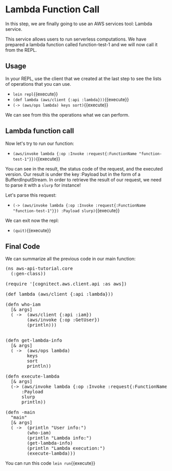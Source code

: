 # Lambda Function Call

In this step, we are finally going to use an AWS services tool: Lambda service.

This service allows users to run serverless computations. We have prepared a lambda function called function-test-1 and we will now call it from the REPL.

## Usage
In your REPL, use the client that we created at the last step to see the lists of operations that you can use. 
- `lein repl`{{execute}}
- `(def lambda (aws/client {:api :lambda}))`{{execute}}
- `(-> (aws/ops lambda) keys sort)`{{execute}}

We can see from this the operations what we can perform. 

## Lambda function call
Now let's try to run our function:

- `(aws/invoke lambda {:op :Invoke :request{:FunctionName "function-test-1"}})`{{execute}}

You can see in the result, the status code of the request, and the executed version. 
Our result is under the key :Payload but in the form of a BufferdInputStream. 
In order to retrieve the result of our request, we need to parse it with a `slurp` for instance!

Let's parse this request: 

- `(-> (aws/invoke lambda {:op :Invoke :request{:FunctionName "function-test-1"}}) :Payload slurp)`{{execute}}

We can exit now the repl:
- `(quit)`{{execute}}

## Final Code

We can summarize all the previous code in our main function:

<pre class="file" data-filename="aws-api-tutorial/src/aws_api_tutorial/core.clj" 
    data-target="replace">
(ns aws-api-tutorial.core
  (:gen-class))

(require '[cognitect.aws.client.api :as aws])

(def lambda (aws/client {:api :lambda}))

(defn who-iam
  [& args]
  ( ->  (aws/client {:api :iam})
        (aws/invoke {:op :GetUser})
        (println)))


(defn get-lambda-info 
  [& args]
  ( ->  (aws/ops lambda)
        keys
        sort
        println))

(defn execute-lambda
  [& args]
  (-> (aws/invoke lambda {:op :Invoke :request{:FunctionName "function-test-1"}})
      :Payload 
      slurp
      println))

(defn -main 
  "main"
  [& args]
  ( ->  (println "User info:")
        (who-iam)
        (println "Lambda info:")
        (get-lambda-info)
        (println "Lambda execution:")
        (execute-lambda)))
</pre>

You can run this code `lein run`{{execute}}
